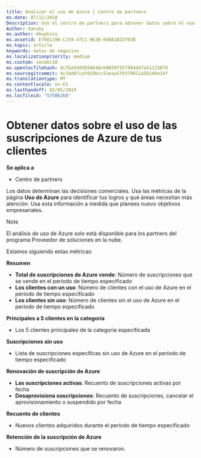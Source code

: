 ```yaml
---
title: Analizar el uso de Azure | Centro de partners
ms.date: 07/12/2018
Description: Use el centro de partners para obtener datos sobre el uso de las suscripciones de Azure de sus clientes.
Author: Xansky
ms.author: mhopkins
ms.assetid: E7081190-C1FA-47C1-963B-6EBA1B33703B
ms.topic: article
keywords: datos de negocios
ms.localizationpriority: medium
ms.custom: seodec18
ms.openlocfilehash: 8cfb26dd5658648cb0859f557984d47a51125076
ms.sourcegitcommit: 4c34d6fcaf020bcc53eaa5f0379011a56149a14f
ms.translationtype: MT
ms.contentlocale: es-ES
ms.lasthandoff: 03/05/2019
ms.locfileid: "57586268"
---
```

# <a name="get-data-about-the-usage-of-your-customers-azure-subscriptions"></a>Obtener datos sobre el uso de las suscripciones de Azure de tus clientes 

**Se aplica a**
- Centro de partners

Los datos determinan las decisiones comerciales. Usa las métricas de la página **Uso de Azure** para identificar tus logros y qué áreas necesitan más atención. Usa esta información a medida que planees nuevo objetivos empresariales.

> [!NOTE]
> El análisis de uso de Azure solo está disponible para los partners del programa Proveedor de soluciones en la nube.

Estamos siguiendo estas métricas:

**Resumen**  
 - **Total de suscripciones de Azure vende**: Número de suscripciones que se vende en el período de tiempo especificado  
 - **Los clientes con un uso**: Número de clientes con el uso de Azure en el período de tiempo especificado  
 - **Los clientes sin uso**: Número de clientes sin el uso de Azure en el período de tiempo especificado  

**Principales a 5 clientes en la categoría**  
 -  Los 5 clientes principales de la categoría especificada  

**Suscripciones sin uso**  
 -  Lista de suscripciones específicas sin uso de Azure en el período de tiempo especificado  

**Renovación de suscripción de Azure**  
 - **Las suscripciones activas**: Recuento de suscripciones activas por fecha  
 - **Desaprovisiona suscripciones**: Recuento de suscripciones, cancelar el aprovisionamiento o suspendido por fecha  

**Recuento de clientes**
 - Nuevos clientes adquiridos durante el período de tiempo especificado  

**Retención de la suscripción de Azure**  
 - Número de suscripciones que se renovaron.   
  